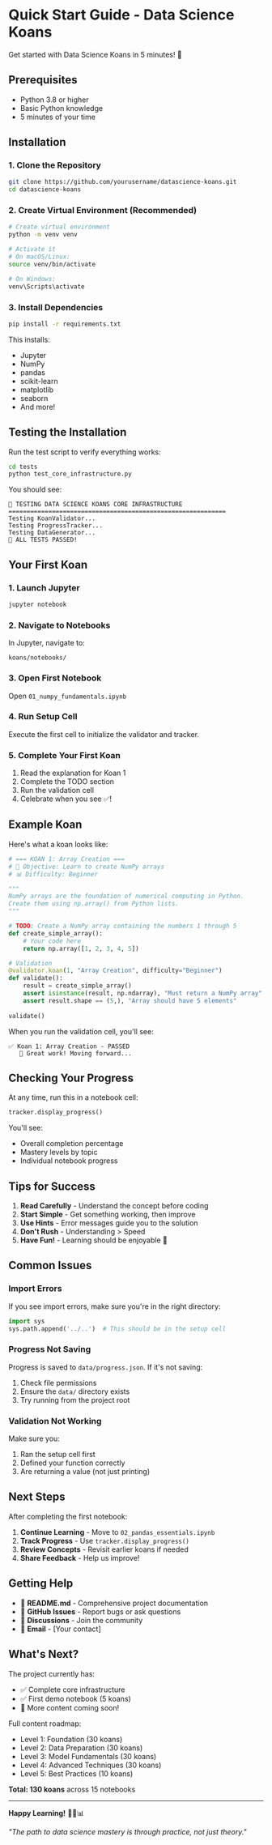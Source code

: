 # Quick Start Guide - Data Science Koans

Get started with Data Science Koans in 5 minutes! 🚀

## Prerequisites

- Python 3.8 or higher
- Basic Python knowledge
- 5 minutes of your time

## Installation

### 1. Clone the Repository

```bash
git clone https://github.com/yourusername/datascience-koans.git
cd datascience-koans
```

### 2. Create Virtual Environment (Recommended)

```bash
# Create virtual environment
python -m venv venv

# Activate it
# On macOS/Linux:
source venv/bin/activate

# On Windows:
venv\Scripts\activate
```

### 3. Install Dependencies

```bash
pip install -r requirements.txt
```

This installs:
- Jupyter
- NumPy
- pandas
- scikit-learn
- matplotlib
- seaborn
- And more!

## Testing the Installation

Run the test script to verify everything works:

```bash
cd tests
python test_core_infrastructure.py
```

You should see:
```
🧪 TESTING DATA SCIENCE KOANS CORE INFRASTRUCTURE
============================================================
Testing KoanValidator...
Testing ProgressTracker...
Testing DataGenerator...
🎉 ALL TESTS PASSED!
```

## Your First Koan

### 1. Launch Jupyter

```bash
jupyter notebook
```

### 2. Navigate to Notebooks

In Jupyter, navigate to:
```
koans/notebooks/
```

### 3. Open First Notebook

Open `01_numpy_fundamentals.ipynb`

### 4. Run Setup Cell

Execute the first cell to initialize the validator and tracker.

### 5. Complete Your First Koan

1. Read the explanation for Koan 1
2. Complete the TODO section
3. Run the validation cell
4. Celebrate when you see ✅!

## Example Koan

Here's what a koan looks like:

```python
# === KOAN 1: Array Creation ===
# 🎯 Objective: Learn to create NumPy arrays
# 📊 Difficulty: Beginner

"""
NumPy arrays are the foundation of numerical computing in Python.
Create them using np.array() from Python lists.
"""

# TODO: Create a NumPy array containing the numbers 1 through 5
def create_simple_array():
    # Your code here
    return np.array([1, 2, 3, 4, 5])

# Validation
@validator.koan(1, "Array Creation", difficulty="Beginner")
def validate():
    result = create_simple_array()
    assert isinstance(result, np.ndarray), "Must return a NumPy array"
    assert result.shape == (5,), "Array should have 5 elements"
    
validate()
```

When you run the validation cell, you'll see:
```
✅ Koan 1: Array Creation - PASSED
   🎉 Great work! Moving forward...
```

## Checking Your Progress

At any time, run this in a notebook cell:

```python
tracker.display_progress()
```

You'll see:
- Overall completion percentage
- Mastery levels by topic
- Individual notebook progress

## Tips for Success

1. **Read Carefully** - Understand the concept before coding
2. **Start Simple** - Get something working, then improve
3. **Use Hints** - Error messages guide you to the solution
4. **Don't Rush** - Understanding > Speed
5. **Have Fun!** - Learning should be enjoyable 🎉

## Common Issues

### Import Errors

If you see import errors, make sure you're in the right directory:

```python
import sys
sys.path.append('../..')  # This should be in the setup cell
```

### Progress Not Saving

Progress is saved to `data/progress.json`. If it's not saving:
1. Check file permissions
2. Ensure the `data/` directory exists
3. Try running from the project root

### Validation Not Working

Make sure you:
1. Ran the setup cell first
2. Defined your function correctly
3. Are returning a value (not just printing)

## Next Steps

After completing the first notebook:

1. **Continue Learning** - Move to `02_pandas_essentials.ipynb`
2. **Track Progress** - Use `tracker.display_progress()`
3. **Review Concepts** - Revisit earlier koans if needed
4. **Share Feedback** - Help us improve!

## Getting Help

- 📖 **README.md** - Comprehensive project documentation
- 🐛 **GitHub Issues** - Report bugs or ask questions
- 💬 **Discussions** - Join the community
- 📧 **Email** - [Your contact]

## What's Next?

The project currently has:
- ✅ Complete core infrastructure
- ✅ First demo notebook (5 koans)
- 🔄 More content coming soon!

Full content roadmap:
- Level 1: Foundation (30 koans)
- Level 2: Data Preparation (30 koans)
- Level 3: Model Fundamentals (30 koans)
- Level 4: Advanced Techniques (30 koans)
- Level 5: Best Practices (10 koans)

**Total: 130 koans** across 15 notebooks

---

**Happy Learning!** 🧘‍♂️📊

*"The path to data science mastery is through practice, not just theory."*